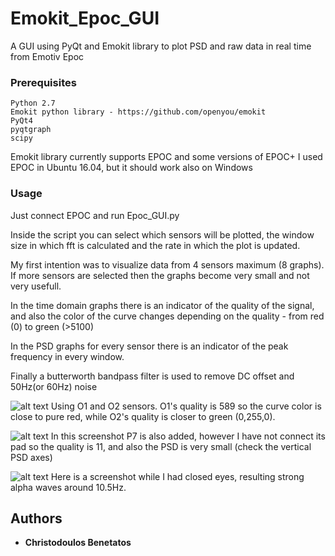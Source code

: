# Emokit_Epoc_GUI

A GUI using PyQt and Emokit library to plot PSD and raw data in real time from Emotiv Epoc

### Prerequisites

```
Python 2.7
Emokit python library - https://github.com/openyou/emokit
PyQt4
pyqtgraph
scipy
```
Emokit library currently supports EPOC and some versions of EPOC+ 
I used EPOC in Ubuntu 16.04, but it should work also on Windows

### Usage

Just connect EPOC and run Epoc_GUI.py

Inside the script you can select which sensors will be plotted, the window size in which fft is calculated and the rate in which the plot is updated.

My first intention was to visualize data from 4 sensors maximum (8 graphs). If more sensors are selected then the graphs become very small and not very usefull.

In the time domain graphs there is an indicator of the quality of the signal, and also the color of the curve changes depending on the quality - from red (0) to green (>5100)

In the PSD graphs for every sensor there is an indicator of the peak frequency in every window.

Finally a butterworth bandpass filter is used to remove DC offset and 50Hz(or 60Hz) noise

![alt text](https://i.imgur.com/4ZdgbWB.png)
Using O1 and O2 sensors. O1's quality is 589 so the curve color is close to pure red, while O2's quality is closer to green (0,255,0).

![alt text](https://i.imgur.com/hG0S4co.png)
In this screenshot P7 is also added, however I have not connect its pad so the quality is 11, and also the PSD is very small (check the vertical PSD axes)

![alt text](https://i.imgur.com/InsIMgC.png)
Here is a screenshot while I had closed eyes, resulting strong alpha waves around 10.5Hz. 

## Authors

* **Christodoulos Benetatos** 

